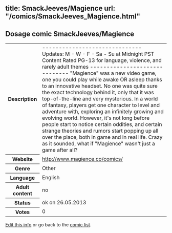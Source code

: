 title: SmackJeeves/Magience
url: "/comics/SmackJeeves_Magience.html"
---
Dosage comic SmackJeeves/Magience
-----------------------------------------

<p id="msg"></p>
<script type="text/javascript">
if (window.location.search === '?edit_info_mail=sent_ok') {
  var elem = document.getElementById("msg");
  elem.innerHTML = 'Edited information sucessfully sent for review, which is usually done daily. Thanks!';
  elem.className = 'ok';
}
</script>
<table class="comicinfo">
<tr>
<th>Description</th><td>------------------------------ Updates: M - W - F - Sa - Su at Midnight PST Content Rated PG-13 for language, violence, and rarely adult themes ------------------------------ &quot;Magience&quot; was a new video game, one you could play while awake OR asleep thanks to an innovative headset. No one was quite sure the exact technology behind it, only that it was top-of-the-line and very mysterious. In a world of fantasy, players get one character to level and adventure with, exploring an infinitely growing and evolving world. However, it's not long before people start to notice certain oddities, and certain strange theories and rumors start popping up all over the place, both in game and in real life. Crazy as it sounded, what if &quot;Magience&quot; wasn't just a game after all?</td>
</tr>
<tr>
<th>Website</th><td><a href="http://www.magience.co/comics/">http://www.magience.co/comics/</a></td>
</tr>
<tr>
<th>Genre</th><td>Other</td>
</tr>
<tr>
<th>Language</th><td>English</td>
</tr>
<tr>
<th>Adult content</th><td>no</td>
</tr>
<tr>
<th>Status</th><td>ok on 26.05.2013</td>
</tr>
<tr>
<th>Votes</th><td>0</td>
</tr>
</table>

[Edit this info](SmackJeeves_Magience_edit.html) or go back to the [comic list](../comic-index.html).

